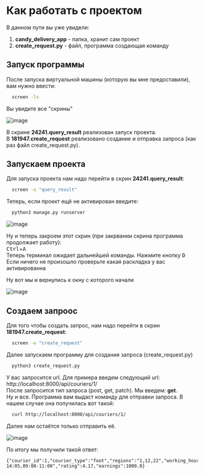 # Как работать с проектом  
В данном пути вы уже увидели:
1. **candy_delivery_app** - папка, хранит сам проект
2. **create_request.py** - файл, программа создающая команду 

## Запуск программы
После запуска виртуальной машины (которую вы мне предоставили), вам нужно ввести:
``` bash
  screen -ls
```
Вы увидите все "скрины"  

![image](https://user-images.githubusercontent.com/81534024/113911434-a44f5e00-97e2-11eb-9723-79b0322ecd6c.png)

В скрине **24241.query_result** реализован запуск проекта.  
В **181947.create_request** реализовано создание и отправка запроса (как раз файл create_request.py).  

## Запускаем проекта
Для запуска проекта нам надо перейти в скрин **24241.query_result**:  
``` bash
  screen -x "query_result"
```

Теперь, если проект ещё не активирован введите:  
``` bash
  python3 manage.py runserver
```
![image](https://user-images.githubusercontent.com/81534024/113914795-9c91b880-97e6-11eb-89ea-b83a97179ea9.png)

Ну и теперь закроем этот скрин (при закрвании скрина программа продолжает работу):  
<kbd>Ctrl</kbd>+<kbd>A</kbd>  
Теперь терминал ожидает дальнейшей команды. Нажмите кнопку <kbd>D</kbd>  
Если ничего не произошло проверьте какая раскладка у вас активированна  

Ну вот мы и вернулись к окну с которого начали  

![image](https://user-images.githubusercontent.com/81534024/113915830-e9c25a00-97e7-11eb-9df7-31359ae83f9a.png)



## Создаем запроос
Для того чтобы создать запрос, нам надо перейти в скрин **181947.create_request**:  
``` bash
  screen -x "create_request"
```
Далее запускаем программу для создания запроса (create_request.py)
``` bash
  python3 create_request.py
```
У вас запросится url. Для примера введем следующий url: http://localhost:8000/api/couriers/1/  
После запросится тип запроса (post, get, patch). Мы введем: **get**.  
Ну и все. Программа вам выдаст команду для отправки запроса. 
В нашем случае она получилась вот такой:  
``` bash
  curl http://localhost:8000/api/couriers/1/
```
Далее нам остаётся только отправить её.

![image](https://user-images.githubusercontent.com/81534024/113913440-0315d700-97e5-11eb-9d68-2377ca2a7d1a.png)  

По итогу мы получили такой ответ:
~~~~
{"courier_id":1,"courier_type":"foot","regions":"1,12,22","working_hours":"11:35-14:05,09:00-11:00","rating":4.17,"earnings":1000.0}
~~~~
